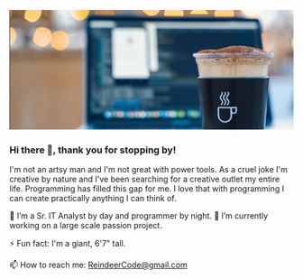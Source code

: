 ![Project Screenshot](./Assets/coding_coffee.jpg)


### Hi there 👋, thank you for stopping by!

I'm not an artsy man and I'm not great with power tools. As a cruel joke I'm creative by nature and I've been searching for a creative outlet my entire life. Programming has filled this gap for me. I love that with programming I can create practically anything I can think of.


🔭 I’m a Sr. IT Analyst by day and programmer by night. 🌱 I’m currently working on a large scale passion project.

⚡ Fun fact: I'm a giant, 6'7" tall.

📫 How to reach me: ReindeerCode@gmail.com



<!--
**ReindeerCode/ReindeerCode** is a ✨ _special_ ✨ repository because its `README.md` (this file) appears on your GitHub profile.

Here are some ideas to get you started:

- 🔭 I’m currently working on ...
- 🌱 I’m currently learning ...
- 👯 I’m looking to collaborate on ...
- 🤔 I’m looking for help with ...
- 💬 Ask me about ...
- 📫 How to reach me: ...
- 😄 Pronouns: ...
- ⚡ Fun fact: ...
-->
